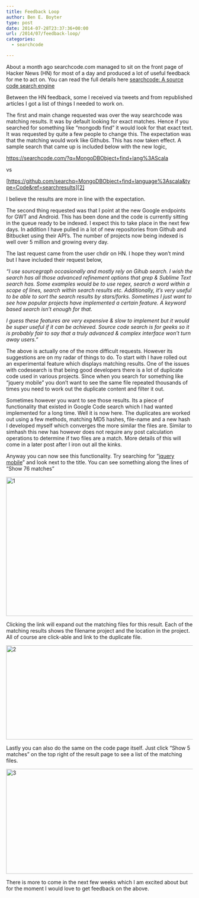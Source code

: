 ```yaml
---
title: Feedback Loop
author: Ben E. Boyter
type: post
date: 2014-07-28T23:37:36+00:00
url: /2014/07/feedback-loop/
categories:
  - searchcode

---
```

About a month ago searchcode.com managed to sit on the front page of Hacker News (HN) for most of a day and produced a lot of useful feedback for me to act on. You can read the full details here [searchcode: A source code search engine][1]

Between the HN feedback, some I received via tweets and from republished articles I got a list of things I needed to work on.

The first and main change requested was over the way searchcode was matching results. It was by default looking for exact matches. Hence if you searched for something like &#8220;mongodb find&#8221; it would look for that exact text. It was requested by quite a few people to change this. The expectation was that the matching would work like Githubs. This has now taken effect. A sample search that came up is included below with the new logic,

<https://searchcode.com/?q=MongoDBObject+find+lang%3AScala>
  
vs
  
[https://github.com/searchq=MongoDBObject+find+language%3Ascala&type=Code&ref=searchresults][2]

I believe the results are more in line with the expectation.

The second thing requested was that I point at the new Google endpoints for GWT and Android. This has been done and the code is currently sitting in the queue ready to be indexed. I expect this to take place in the next few days. In addition I have pulled in a lot of new repositories from Github and Bitbucket using their API&#8217;s. The number of projects now being indexed is well over 5 million and growing every day.

The last request came from the user chdir on HN. I hope they won&#8217;t mind but I have included their request below,

_&#8220;I use sourcegraph occasionally and mostly rely on Gihub search. I wish the search has all those advanced refinement options that grep & Sublime Text search has. Some examples would be to use regex, search a word within a scope of lines, search within search results etc. Additionally, it&#8217;s very useful to be able to sort the search results by stars/forks. Sometimes I just want to see how popular projects have implemented a certain feature. A keyword based search isn&#8217;t enough for that._

_I guess these features are very expensive & slow to implement but it would be super useful if it can be achieved. Source code search is for geeks so it is probably fair to say that a truly advanced & complex interface won&#8217;t turn away users.&#8221;_

The above is actually one of the more difficult requests. However its suggestions are on my radar of things to do. To start with I have rolled out an experimental feature which displays matching results. One of the issues with codesearch is that being good developers there is a lot of duplicate code used in various projects. Since when you search for something like &#8220;jquery mobile&#8221; you don&#8217;t want to see the same file repeated thousands of times you need to work out the duplicate content and filter it out.

Sometimes however you want to see those results. Its a piece of functionality that existed in Google Code search which I had wanted implemented for a long time. Well it is now here. The duplicates are worked out using a few methods, matching MD5 hashes, file-name and a new hash I developed myself which converges the more similar the files are. Similar to simhash this new has however does not require any post calculation operations to determine if two files are a match. More details of this will come in a later post after I iron out all the kinks.

Anyway you can now see this functionality. Try searching for &#8220;[jquery mobile][3]&#8221; and look next to the title. You can see something along the lines of &#8220;Show 76 matches&#8221;

[<img class="alignnone size-large wp-image-982" src="http://www.boyter.org/wp-content/uploads/2014/07/1-1024x732.png" alt="1" width="525" height="375" srcset="http://localhost/boyter.org/wp-content/uploads/2014/07/1-1024x732.png 1024w, http://localhost/boyter.org/wp-content/uploads/2014/07/1-300x214.png 300w, http://localhost/boyter.org/wp-content/uploads/2014/07/1.png 1264w" sizes="(max-width: 525px) 100vw, 525px" />][4]

Clicking the link will expand out the matching files for this result. Each of the matching results shows the filename project and the location in the project. All of course are click-able and link to the duplicate file.

[<img class="alignnone size-large wp-image-983" src="http://www.boyter.org/wp-content/uploads/2014/07/2-1024x497.png" alt="2" width="525" height="254" srcset="http://localhost/boyter.org/wp-content/uploads/2014/07/2-1024x497.png 1024w, http://localhost/boyter.org/wp-content/uploads/2014/07/2-300x145.png 300w, http://localhost/boyter.org/wp-content/uploads/2014/07/2.png 1175w" sizes="(max-width: 525px) 100vw, 525px" />][5]

Lastly you can also do the same on the code page itself. Just click &#8220;Show 5 matches&#8221; on the top right of the result page to see a list of the matching files.

[<img class="alignnone size-large wp-image-984" src="http://www.boyter.org/wp-content/uploads/2014/07/3-1024x553.png" alt="3" width="525" height="283" srcset="http://localhost/boyter.org/wp-content/uploads/2014/07/3-1024x553.png 1024w, http://localhost/boyter.org/wp-content/uploads/2014/07/3-300x162.png 300w, http://localhost/boyter.org/wp-content/uploads/2014/07/3.png 1215w" sizes="(max-width: 525px) 100vw, 525px" />][5]

There is more to come in the next few weeks which I am excited about but for the moment I would love to get feedback on the above.

 [1]: https://news.ycombinator.com/item?id=7947075
 [2]: https://github.com/search?q=MongoDBObject+find+language%3Ascala&type=Code&ref=searchresults
 [3]: https://searchcode.com/?q=jquery+mobile
 [4]: http://www.boyter.org/wp-content/uploads/2014/07/1.png
 [5]: http://www.boyter.org/wp-content/uploads/2014/07/2.png